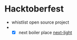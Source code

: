 # Hacktoberfest

- whistlist open source project
- - [x] next boiler place [next-light]([https://github.com/SE-JE/next-light])
